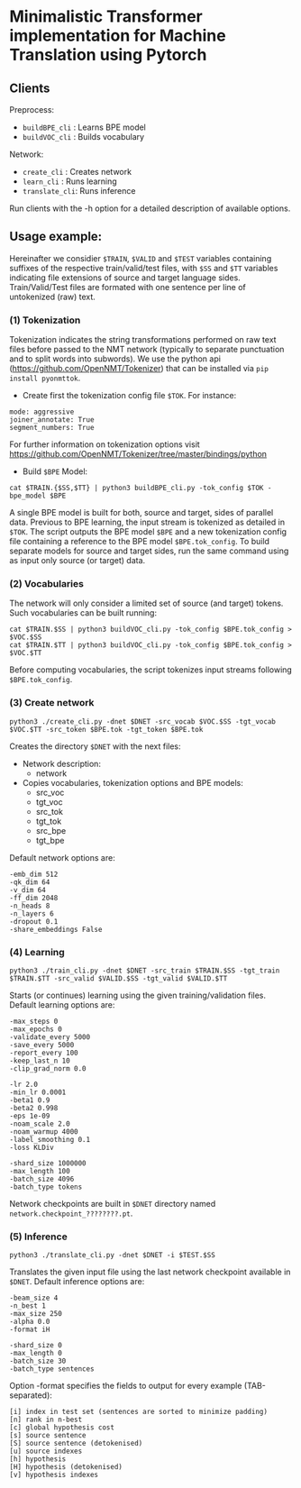 # Minimalistic Transformer implementation for Machine Translation using Pytorch

## Clients

Preprocess:
* `buildBPE_cli` : Learns BPE model
* `buildVOC_cli` : Builds vocabulary

Network:
* `create_cli` : Creates network
* `learn_cli` : Runs learning 
* `translate_cli`: Runs inference

Run clients with the -h option for a detailed description of available options.

## Usage example:

Hereinafter we considier `$TRAIN`, `$VALID` and `$TEST` variables containing suffixes of the respective train/valid/test files, with `$SS` and `$TT` variables indicating file extensions of source and target language sides.
Train/Valid/Test files are formated with one sentence per line of untokenized (raw) text. 

### (1) Tokenization

Tokenization indicates the string transformations performed on raw text files before passed to the NMT network (typically to separate punctuation and to split words into subwords). 
We use the python api (https://github.com/OpenNMT/Tokenizer) that can be installed via `pip install pyonmttok`.

* Create first the tokenization config file `$TOK`. For instance:
```
mode: aggressive
joiner_annotate: True
segment_numbers: True
```

For further information on tokenization options visit https://github.com/OpenNMT/Tokenizer/tree/master/bindings/python 


* Build `$BPE` Model:
```
cat $TRAIN.{$SS,$TT} | python3 buildBPE_cli.py -tok_config $TOK -bpe_model $BPE
```
A single BPE model is built for both, source and target, sides of parallel data.
Previous to BPE learning, the input stream is tokenized as detailed in `$TOK`.
The script outputs the BPE model `$BPE` and a new tokenization config file containing a reference to the BPE model `$BPE.tok_config`.
To build separate models for source and target sides, run the same command using as input only source (or target) data.


### (2) Vocabularies

The network will only consider a limited set of source (and target) tokens. Such vocabularies can be built running:

```
cat $TRAIN.$SS | python3 buildVOC_cli.py -tok_config $BPE.tok_config > $VOC.$SS
cat $TRAIN.$TT | python3 buildVOC_cli.py -tok_config $BPE.tok_config > $VOC.$TT
```

Before computing vocabularies, the script tokenizes input streams following `$BPE.tok_config`. 

### (3) Create network

```
python3 ./create_cli.py -dnet $DNET -src_vocab $VOC.$SS -tgt_vocab $VOC.$TT -src_token $BPE.tok -tgt_token $BPE.tok
```

Creates the directory `$DNET` with the next files: 
* Network description: 
  * network
* Copies vocabularies, tokenization options and BPE models:
  * src_voc
  * tgt_voc 
  * src_tok 
  * tgt_tok 
  * src_bpe 
  * tgt_bpe

Default network options are:
```
-emb_dim 512
-qk_dim 64
-v_dim 64
-ff_dim 2048
-n_heads 8
-n_layers 6
-dropout 0.1
-share_embeddings False
```

### (4) Learning
```
python3 ./train_cli.py -dnet $DNET -src_train $TRAIN.$SS -tgt_train $TRAIN.$TT -src_valid $VALID.$SS -tgt_valid $VALID.$TT
```

Starts (or continues) learning using the given training/validation files. Default learning options are:
```
-max_steps 0
-max_epochs 0
-validate_every 5000
-save_every 5000
-report_every 100
-keep_last_n 10
-clip_grad_norm 0.0
```
```
-lr 2.0
-min_lr 0.0001
-beta1 0.9
-beta2 0.998
-eps 1e-09
-noam_scale 2.0
-noam_warmup 4000
-label_smoothing 0.1
-loss KLDiv
```
```
-shard_size 1000000
-max_length 100
-batch_size 4096
-batch_type tokens
```

Network checkpoints are built in `$DNET` directory named `network.checkpoint_????????.pt`.

### (5) Inference
```
python3 ./translate_cli.py -dnet $DNET -i $TEST.$SS
```

Translates the given input file using the last network checkpoint available in `$DNET`. Default inference options are:
```
-beam_size 4
-n_best 1
-max_size 250
-alpha 0.0
-format iH
```
```
-shard_size 0
-max_length 0
-batch_size 30
-batch_type sentences
```

Option -format specifies the fields to output for every example (TAB-separated):
```
[i] index in test set (sentences are sorted to minimize padding)
[n] rank in n-best
[c] global hypothesis cost
[s] source sentence
[S] source sentence (detokenised)
[u] source indexes
[h] hypothesis
[H] hypothesis (detokenised)
[v] hypothesis indexes
```




